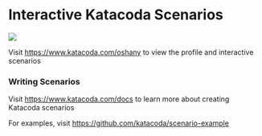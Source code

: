 # Interactive Katacoda Scenarios

[![](http://shields.katacoda.com/katacoda/oshany/count.svg)](https://www.katacoda.com/oshany "Get your profile on Katacoda.com")

Visit https://www.katacoda.com/oshany to view the profile and interactive scenarios

### Writing Scenarios
Visit https://www.katacoda.com/docs to learn more about creating Katacoda scenarios

For examples, visit https://github.com/katacoda/scenario-example
